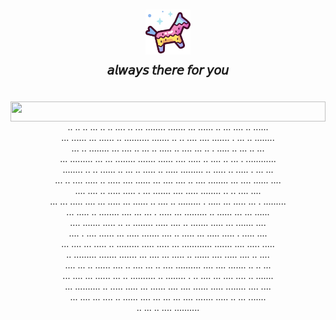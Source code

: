 # <p align="center"><img src="./Contents/Resources/pinata.png" alt="codename: piñata" width=72 /><br/><sub><sup>𝘢𝘭𝘸𝘢𝘺𝘴 𝘵𝘩𝘦𝘳𝘦 𝘧𝘰𝘳 𝘺𝘰𝘶</sub></sup></p>

<img align="right" src="./Contents/Resources/empty.png" height=32 width="100%" />

<p align="center">
 .. .. .. ... .. .. .... .. ... ........ ....... ... ...... .. ... .... .. ......<br/>
 ... ...... ... ...... .. .......... ....... .. .. .... .... ....... . ... .. ........<br/>
 ... .. ........ ... .... .. ... .. ..... .. .... ... .. . ..... .. ... .. ...<br/>
 ... ......... ... ... ........ ....... ...... .... ..... .. .... .. ... . ............<br/>
 ........ .. .. ...... .. ... .. ..... .. ..... ......... .. ..... .. ..... . ... ... <br/>
 ... .. .... ..... .. ..... .... ...... ... .... .... .. .... ........ ... .... ...... .... <br/>
 .... .... .. ..... ..... . ... ....... .... ..... ........ .. .. .... .... <br/>
 ... ... ..... .... ... ..... ... ...... .. .... .. ......... . ..... ... ..... ... . .........<br/>
 ... ..... .. ........ .... ... ... . ..... ... ......... .. ...... ... ... ......<br/>
 .... ....... ..... .. .. ........ ..... .... .. ....... ..... ... ....... ....<br/>
 .... . .... ...... ... ..... ....... .... .. ..... ... ..... ..... . ..... .... <br/>
 ... .... ... ..... .. ......... ..... ..... ... ............ ....... .... ..... .....<br/>
 .. ......... ....... ....... ... .... ... ..... .. ...... .... ..... .... .. ....<br/>
 .... ... .. ...... .... .. .... ... .. .... .......... .... .... ....... .. .. ... <br/>
 ... .... ... ...... ... .. .......... .. ........ . .. .... ... .... .... .. ....... <br/>
 ... .......... .. ..... ..... ... ...... .... .... ...... ..... ........ .... ....<br/>
 ... .... ... .... .. ...... .... ... ... ... .... ....... ..... .. ... .......<br/>
 .. ... .. .... .......... <br/>
</p>

<img align="right" src="./Contents/Resources/empty.png" height=0 width="100%" />
